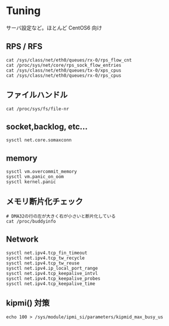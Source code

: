 # Tuning

サーバ設定など。ほとんど CentOS6 向け

## RPS / RFS

```
cat /sys/class/net/eth0/queues/rx-0/rps_flow_cnt
cat /proc/sys/net/core/rps_sock_flow_entries
cat /sys/class/net/eth0/queues/tx-0/xps_cpus
cat /sys/class/net/eth0/queues/rx-0/rps_cpus
```

## ファイルハンドル

```
cat /proc/sys/fs/file-nr
```

## socket,backlog, etc...

```
sysctl net.core.somaxconn
```

## memory

```
sysctl vm.overcommit_memory
sysctl vm.panic_on_oom
sysctl kernel.panic
```

## メモリ断片化チェック

```
# DMA32の行の左が大きく右が小さいと断片化している
cat /proc/buddyinfo
```

## Network

```
sysctl net.ipv4.tcp_fin_timeout
sysctl net.ipv4.tcp_tw_recycle
sysctl net.ipv4.tcp_tw_reuse
sysctl net.ipv4.ip_local_port_range
sysctl net.ipv4.tcp_keepalive_intvl
sysctl net.ipv4.tcp_keepalive_probes
sysctl net.ipv4.tcp_keepalive_time
```

## kipmi() 対策

```
echo 100 > /sys/module/ipmi_si/parameters/kipmid_max_busy_us
```